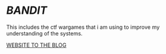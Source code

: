 # _BANDIT_
This includes the ctf wargames that i am using to improve my understanding of the systems.

[WEBSITE TO THE BLOG](https://aditya-adiga.github.io/Bandit/)
